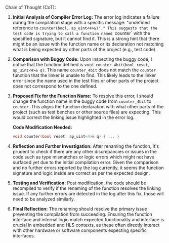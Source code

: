 Chain of Thought (CoT):

1. **Initial Analysis of Compiler Error Log:**
   The error log indicates a failure during the compilation stage with a specific message: "undefined reference to `counter(bool, ap_uint<4>&)'." This suggests that the test code is trying to call a function named `counter` with the specified signature, but it cannot find it. This is a strong hint that there might be an issue with the function name or its declaration not matching what is being expected by other parts of the project (e.g., test code).

2. **Comparison with Buggy Code:**
   Upon inspecting the buggy code, I notice that the function defined is `void counter_4bit(bool reset, ap_uint<4>& q)`. This name `counter_4bit` does not match the `counter` function that the linker is unable to find. This likely leads to the linker error since the name used in the test files or other parts of the project does not correspond to the one defined.

3. **Proposed Fix for the Function Name:**
   To resolve this error, I should change the function name in the buggy code from `counter_4bit` to `counter`. This aligns the function declaration with what other parts of the project (such as test benches or other source files) are expecting. This would correct the linking issue highlighted in the error log.

   **Code Modification Needed:**
   ```cpp
   void counter(bool reset, ap_uint<4>& q) { ... }
   ```

4. **Reflection and Further Investigation:**
   After renaming the function, it's prudent to check if there are any other discrepancies or issues in the code such as type mismatches or logic errors which might not have surfaced yet due to the initial compilation error. Given the comparison and no further errors reported by the log currently, it seems the function signature and logic inside are correct as per the expected design.

5. **Testing and Verification:**
   Post modification, the code should be recompiled to verify if the renaming of the function resolves the linking issue. If any further errors are detected in the log after this fix, those will need to be analyzed similarly.

6. **Final Reflection:**
   The renaming should resolve the primary issue preventing the compilation from succeeding. Ensuring the function interface and internal logic match expected functionality and interface is crucial in embedded and HLS contexts, as these often directly interact with other hardware or software components expecting specific interfaces.